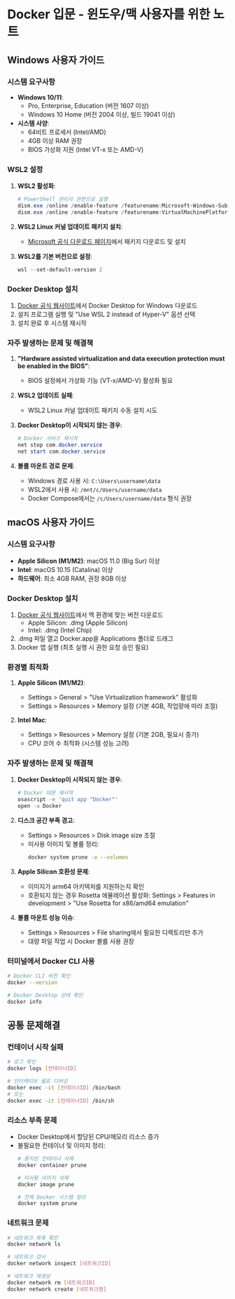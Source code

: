 # Docker 입문 - 윈도우/맥 사용자를 위한 노트

## Windows 사용자 가이드

### 시스템 요구사항
- **Windows 10/11**: 
  - Pro, Enterprise, Education (버전 1607 이상)
  - Windows 10 Home (버전 2004 이상, 빌드 19041 이상)
- **시스템 사양**:
  - 64비트 프로세서 (Intel/AMD)
  - 4GB 이상 RAM 권장
  - BIOS 가상화 지원 (Intel VT-x 또는 AMD-V)

### WSL2 설정
1. **WSL2 활성화**:
   ```powershell
   # PowerShell 관리자 권한으로 실행
   dism.exe /online /enable-feature /featurename:Microsoft-Windows-Subsystem-Linux /all /norestart
   dism.exe /online /enable-feature /featurename:VirtualMachinePlatform /all /norestart
   ```

2. **WSL2 Linux 커널 업데이트 패키지 설치**:
   - [Microsoft 공식 다운로드 페이지](https://docs.microsoft.com/ko-kr/windows/wsl/install-manual#step-4---download-the-linux-kernel-update-package)에서 패키지 다운로드 및 설치

3. **WSL2를 기본 버전으로 설정**:
   ```powershell
   wsl --set-default-version 2
   ```

### Docker Desktop 설치
1. [Docker 공식 웹사이트](https://www.docker.com/products/docker-desktop/)에서 Docker Desktop for Windows 다운로드
2. 설치 프로그램 실행 및 "Use WSL 2 instead of Hyper-V" 옵션 선택
3. 설치 완료 후 시스템 재시작

### 자주 발생하는 문제 및 해결책
1. **"Hardware assisted virtualization and data execution protection must be enabled in the BIOS"**:
   - BIOS 설정에서 가상화 기능 (VT-x/AMD-V) 활성화 필요
   
2. **WSL2 업데이트 실패**:
   - WSL2 Linux 커널 업데이트 패키지 수동 설치 시도
   
3. **Docker Desktop이 시작되지 않는 경우**:
   ```powershell
   # Docker 서비스 재시작
   net stop com.docker.service
   net start com.docker.service
   ```
   
4. **볼륨 마운트 경로 문제**:
   - Windows 경로 사용 시: `C:\Users\username\data`
   - WSL2에서 사용 시: `/mnt/c/Users/username/data`
   - Docker Compose에서는 `/c/Users/username/data` 형식 권장

## macOS 사용자 가이드

### 시스템 요구사항
- **Apple Silicon (M1/M2)**: macOS 11.0 (Big Sur) 이상
- **Intel**: macOS 10.15 (Catalina) 이상
- **하드웨어**: 최소 4GB RAM, 권장 8GB 이상

### Docker Desktop 설치
1. [Docker 공식 웹사이트](https://www.docker.com/products/docker-desktop/)에서 맥 환경에 맞는 버전 다운로드
   - Apple Silicon: .dmg (Apple Silicon)
   - Intel: .dmg (Intel Chip)
2. .dmg 파일 열고 Docker.app을 Applications 폴더로 드래그
3. Docker 앱 실행 (최초 실행 시 권한 요청 승인 필요)

### 환경별 최적화
1. **Apple Silicon (M1/M2)**:
   - Settings > General > "Use Virtualization framework" 활성화
   - Settings > Resources > Memory 설정 (기본 4GB, 작업량에 따라 조절)
   
2. **Intel Mac**:
   - Settings > Resources > Memory 설정 (기본 2GB, 필요시 증가)
   - CPU 코어 수 최적화 (시스템 성능 고려)

### 자주 발생하는 문제 및 해결책
1. **Docker Desktop이 시작되지 않는 경우**:
   ```bash
   # Docker 데몬 재시작
   osascript -e 'quit app "Docker"'
   open -a Docker
   ```
   
2. **디스크 공간 부족 경고**:
   - Settings > Resources > Disk image size 조절
   - 미사용 이미지 및 볼륨 정리:
     ```bash
     docker system prune -a --volumes
     ```
     
3. **Apple Silicon 호환성 문제**:
   - 이미지가 arm64 아키텍처를 지원하는지 확인
   - 호환되지 않는 경우 Rosetta 에뮬레이션 활성화:
     Settings > Features in development > "Use Rosetta for x86/amd64 emulation"
   
4. **볼륨 마운트 성능 이슈**:
   - Settings > Resources > File sharing에서 필요한 디렉토리만 추가
   - 대량 파일 작업 시 Docker 볼륨 사용 권장

### 터미널에서 Docker CLI 사용
```bash
# Docker CLI 버전 확인
docker --version

# Docker Desktop 상태 확인
docker info
```

## 공통 문제해결

### 컨테이너 시작 실패
```bash
# 로그 확인
docker logs [컨테이너ID]

# 인터랙티브 쉘로 디버깅
docker exec -it [컨테이너ID] /bin/bash
# 또는
docker exec -it [컨테이너ID] /bin/sh
```

### 리소스 부족 문제
- Docker Desktop에서 할당된 CPU/메모리 리소스 증가
- 불필요한 컨테이너 및 이미지 정리:
  ```bash
  # 중지된 컨테이너 삭제
  docker container prune
  
  # 미사용 이미지 삭제
  docker image prune
  
  # 전체 Docker 시스템 정리
  docker system prune
  ```

### 네트워크 문제
```bash
# 네트워크 목록 확인
docker network ls

# 네트워크 검사
docker network inspect [네트워크ID]

# 네트워크 재생성
docker network rm [네트워크ID]
docker network create [네트워크명]
```